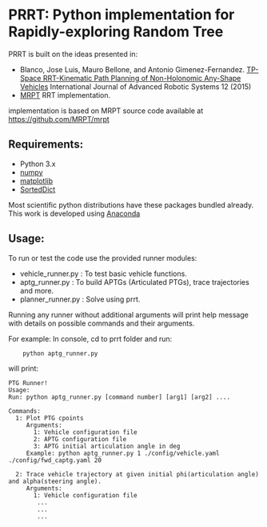 # PRRT: Python implementation for Rapidly-exploring Random Tree
PRRT is built on the ideas presented in:
- Blanco, Jose Luis, Mauro Bellone, and Antonio Gimenez-Fernandez. [TP-Space RRT-Kinematic Path Planning of Non-Holonomic Any-Shape Vehicles][TP-RRT] International Journal of Advanced Robotic Systems 12 (2015)
- [MRPT][] RRT implementation.

implementation is based on MRPT source code available at <https://github.com/MRPT/mrpt>

## Requirements:
- Python 3.x
- [numpy][]
- [matplotlib][]
- [SortedDict][]

Most scientific python distributions have these packages bundled already. This work is developed using [Anaconda][]


## Usage:
To run or test the code use the provided runner modules:
  - vehicle_runner.py : To test basic vehicle functions.
  - aptg_runner.py : To build APTGs (Articulated PTGs), trace trajectories and more.
  - planner_runner.py : Solve using prrt.

Running any runner without additional arguments will print help message with details on possible commands and their
 arguments.

For example:
In console, cd to prrt folder and run:
```shell
    python aptg_runner.py
```
will print:
```shell
PTG Runner!
Usage:
Run: python aptg_runner.py [command number] [arg1] [arg2] ....

Commands:
  1: Plot PTG cpoints
     Arguments:
       1: Vehicle configuration file
       2: APTG configuration file
       3: APTG initial articulation angle in deg
     Example: python aptg_runner.py 1 ./config/vehicle.yaml ./config/fwd_captg.yaml 20

  2: Trace vehicle trajectory at given initial phi(articulation angle) and alpha(steering angle).
     Arguments:
       1: Vehicle configuration file
        ...
        ...
        ...
        
```


[MRPT]: http://www.mrpt.org/tp-rrt
[TP-RRT]: http://cdn.intechopen.com/pdfs-wm/48420.pdf
[SortedDict]: http://www.grantjenks.com/docs/sortedcontainers/sorteddict.html
[matplotlib]: http://matplotlib.org/
[numpy]: http://www.numpy.org/
[Anaconda]: https://www.continuum.io/downloads
